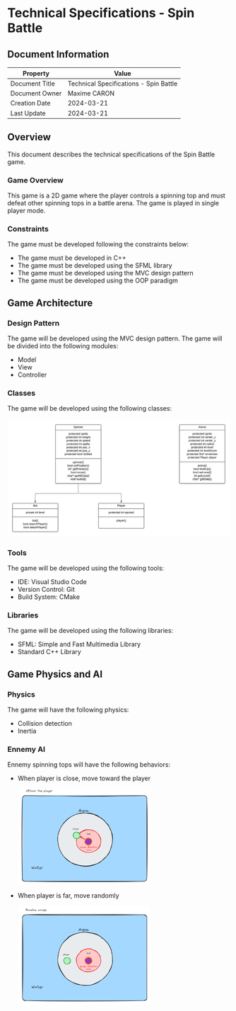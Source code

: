 # Technical Specifications - Spin Battle

## Document Information

| Property | Value |
| --- | --- |
| Document Title | Technical Specifications - Spin Battle |
| Document Owner | Maxime CARON |
| Creation Date | 2024-03-21 |
| Last Update | 2024-03-21 |

## Overview
This document describes the technical specifications of the Spin Battle game.

### Game Overview
This game is a 2D game where the player controls a spinning top and must defeat other spinning tops in a battle arena. The game is played in single player mode.

### Constraints
The game must be developed following the constraints below:
- The game must be developed in C++
- The game must be developed using the SFML library
- The game must be developed using the MVC design pattern
- The game must be developed using the OOP paradigm

## Game Architecture

### Design Pattern
The game will be developed using the MVC design pattern. The game will be divided into the following modules:
- Model
- View
- Controller

### Classes
The game will be developed using the following classes:
<br>
<br>
<img src="img/class-diagram.png" width="600px"></img>

### Tools
The game will be developed using the following tools:
- IDE: Visual Studio Code
- Version Control: Git
- Build System: CMake

### Libraries
The game will be developed using the following libraries:
- SFML: Simple and Fast Multimedia Library
- Standard C++ Library

## Game Physics and AI

### Physics
The game will have the following physics:
- Collision detection
- Inertia

### Ennemy AI
Ennemy spinning tops will have the following behaviors:
- When player is close, move toward the player
  
  <img src="img/bot-attack.png" width="300px"></img>

- When player is far, move randomly
  
  <img src="img/bot-random.png" width="300px"></img>
  